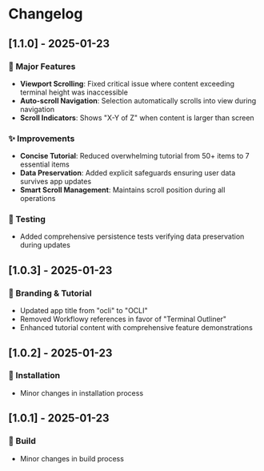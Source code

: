# Changelog

## [1.1.0] - 2025-01-23

### 🚀 Major Features
- **Viewport Scrolling**: Fixed critical issue where content exceeding terminal height was inaccessible
- **Auto-scroll Navigation**: Selection automatically scrolls into view during navigation
- **Scroll Indicators**: Shows "X-Y of Z" when content is larger than screen

### ✨ Improvements
- **Concise Tutorial**: Reduced overwhelming tutorial from 50+ items to 7 essential items
- **Data Preservation**: Added explicit safeguards ensuring user data survives app updates
- **Smart Scroll Management**: Maintains scroll position during all operations

### 🧪 Testing
- Added comprehensive persistence tests verifying data preservation during updates

## [1.0.3] - 2025-01-23

### 🎨 Branding & Tutorial
- Updated app title from "ocli" to "OCLI"
- Removed Workflowy references in favor of "Terminal Outliner"
- Enhanced tutorial content with comprehensive feature demonstrations

## [1.0.2] - 2025-01-23

### 🔧 Installation
- Minor changes in installation process

## [1.0.1] - 2025-01-23

### 🔧 Build
- Minor changes in build process